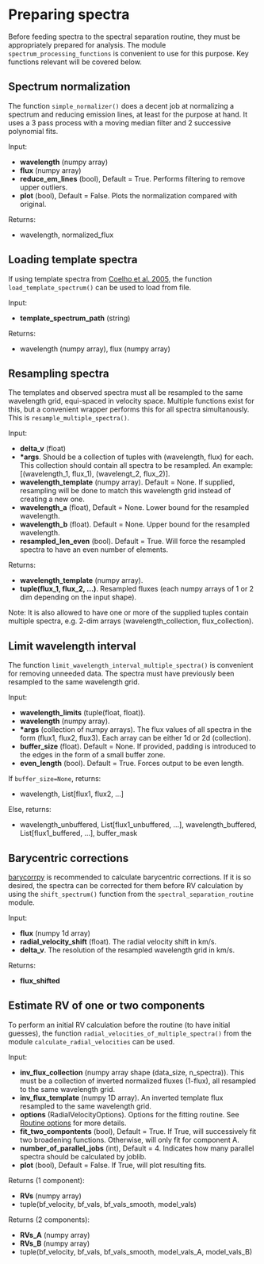# Preparing spectra
Before feeding spectra to the spectral separation routine, they must be appropriately prepared for analysis. The module `spectrum_processing_functions` is convenient to use for this purpose. Key functions relevant will be covered below.

## Spectrum normalization
The function `simple_normalizer()` does a decent job at normalizing a spectrum and reducing emission lines, at least for the purpose at hand. It uses a 3 pass process with a moving median filter and 2 successive polynomial fits.

Input:
- **wavelength** (numpy array)
- **flux** (numpy array)
- **reduce_em_lines** (bool), Default = True. Performs filtering to remove upper outliers.
- **plot** (bool), Default = False. Plots the normalization compared with original.

Returns:
- wavelength, normalized_flux

## Loading template spectra
If using template spectra from [Coelho et al. 2005](https://www.aanda.org/articles/aa/pdf/2005/44/aa3511-05.pdf), the function `load_template_spectrum()` can be used to load from file.

Input:
- **template_spectrum_path** (string)

Returns:
- wavelength (numpy array), flux (numpy array)

## Resampling spectra
The templates and observed spectra must all be resampled to the same wavelength grid, equi-spaced in velocity space. Multiple functions exist for this, but a convenient wrapper performs this for all spectra simultanously. This is `resample_multiple_spectra()`.

Input:
- **delta_v** (float)
- **\*args**. Should be a collection of tuples with (wavelength, flux) for each. This collection should contain all spectra to be resampled. An example: \[(wavelength_1, flux_1), (wavelengt_2, flux_2)\].
- **wavelength_template** (numpy array). Default = None. If supplied, resampling will be done to match this wavelength grid instead of creating a new one.
- **wavelength_a** (float), Default = None. Lower bound for the resampled wavelength.
- **wavelength_b** (float). Default = None. Upper bound for the resampled wavelength.
- **resampled_len_even** (bool). Default = True. Will force the resampled spectra to have an even number of elements.

Returns:
- **wavelength_template** (numpy array).
- **tuple(flux_1, flux_2, ...)**. Resampled fluxes (each numpy arrays of 1 or 2 dim depending on the input shape).

Note: It is also allowed to have one or more of the supplied tuples contain multiple spectra, e.g. 2-dim arrays (wavelength_collection, flux_collection).

## Limit wavelength interval
The function `limit_wavelength_interval_multiple_spectra()` is convenient for removing unneeded data. The spectra must have previously been resampled to the same wavelength grid.

Input:
- **wavelength_limits** (tuple(float, float)). 
- **wavelength** (numpy array).
- **\*args** (collection of numpy arrays). The flux values of all spectra in the form (flux1, flux2, flux3). Each array can be either 1d or 2d (collection).
- **buffer_size** (float). Default = None. If provided, padding is introduced to the edges in the form of a small buffer zone.
- **even_length** (bool). Default = True. Forces output to be even length.

If `buffer_size=None`, returns:
- wavelength, List\[flux1, flux2, ...\]

Else, returns:
- wavelength_unbuffered, List\[flux1_unbuffered, ...\], wavelength_buffered, List\[flux1_buffered, ...\], buffer_mask

## Barycentric corrections
[barycorrpy](https://pypi.org/project/barycorrpy/) is recommended to calculate barycentric corrections. If it is so desired, the spectra can be corrected for them before RV calculation by using the `shift_spectrum()` function from the `spectral_separation_routine` module.

Input:
- **flux** (numpy 1d array)
- **radial_velocity_shift** (float). The radial velocity shift in km/s.
- **delta_v**. The resolution of the resampled wavelength grid in km/s.

Returns:
- **flux_shifted**

## Estimate RV of one or two components
To perform an initial RV calculation before the routine (to have initial guesses), the function `radial_velocities_of_multiple_spectra()` from the module `calculate_radial_velocities` can be used.

Input:
- **inv_flux_collection** (numpy array shape (data_size, n_spectra)). This must be a collection of inverted normalized fluxes (1-flux), all resampled to the same wavelength grid.
- **inv_flux_template** (numpy 1D array). An inverted template flux resampled to the same wavelength grid.
- **options** (RadialVelocityOptions). Options for the fitting routine. See [Routine options](routine_options) for more details.
- **fit_two_compontents** (bool), Default = True. If True, will successively fit two broadening functions. Otherwise, will only fit for component A.
- **number_of_parallel_jobs** (int), Default = 4. Indicates how many parallel spectra should be calculated by joblib.
- **plot** (bool), Default = False. If True, will plot resulting fits.

Returns (1 component):
- **RVs** (numpy array)
- tuple(bf_velocity, bf_vals, bf_vals_smooth, model_vals)

Returns (2 components):
- **RVs_A** (numpy array)
- **RVs_B** (numpy array)
- tuple(bf_velocity, bf_vals, bf_vals_smooth, model_vals_A, model_vals_B)

